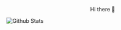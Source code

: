 
<p align="center">Hi there 👋</p>

![Github Stats](https://github-readme-stats.vercel.app/api?username=Letian-stu&show_icons=true&theme=radical&count_private=true)


